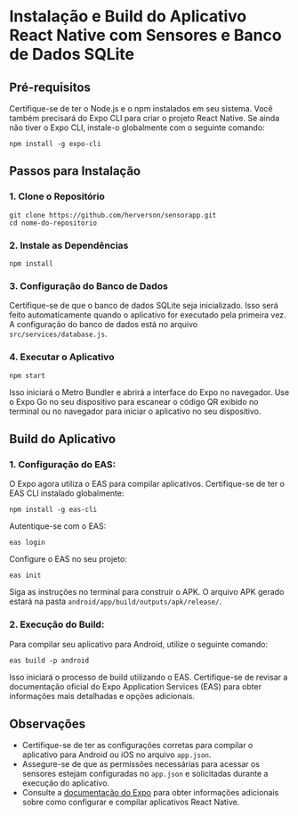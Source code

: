 <body>
  <h1>Instalação e Build do Aplicativo React Native com Sensores e Banco de Dados SQLite</h1>

  <h2>Pré-requisitos</h2>
  <p>Certifique-se de ter o Node.js e o npm instalados em seu sistema. Você também precisará do Expo CLI para criar o projeto React Native. Se ainda não tiver o Expo CLI, instale-o globalmente com o seguinte comando:</p>

  <pre><code>npm install -g expo-cli</code></pre>

  <h2>Passos para Instalação</h2>

  <h3>1. Clone o Repositório</h3>

  <pre><code>git clone https://github.com/herverson/sensorapp.git
cd nome-do-repositorio</code></pre>

  <h3>2. Instale as Dependências</h3>

  <pre><code>npm install</code></pre>

  <h3>3. Configuração do Banco de Dados</h3>

  <p>Certifique-se de que o banco de dados SQLite seja inicializado. Isso será feito automaticamente quando o aplicativo for executado pela primeira vez. A configuração do banco de dados está no arquivo <code>src/services/database.js</code>.</p>

  <h3>4. Executar o Aplicativo</h3>

  <pre><code>npm start</code></pre>

  <p>Isso iniciará o Metro Bundler e abrirá a interface do Expo no navegador. Use o Expo Go no seu dispositivo para escanear o código QR exibido no terminal ou no navegador para iniciar o aplicativo no seu dispositivo.</p>

  <h2>Build do Aplicativo</h2>

  <h3>1. Configuração do EAS:</h3>
  <p>O Expo agora utiliza o EAS para compilar aplicativos. Certifique-se de ter o EAS CLI instalado globalmente:</p>

  <pre><code>npm install -g eas-cli</code></pre>
  <p>Autentique-se com o EAS:</p>
  <pre><code>eas login</code></pre>
  <p>Configure o EAS no seu projeto:</p>
  <pre><code>eas init</code></pre>
  

  <p>Siga as instruções no terminal para construir o APK. O arquivo APK gerado estará na pasta <code>android/app/build/outputs/apk/release/</code>.</p>

  <h3>2. Execução do Build:</h3>
  <p> Para compilar seu aplicativo para Android, utilize o seguinte comando:</p>
  <pre><code>eas build -p android</code></pre>

  <p>Isso iniciará o processo de build utilizando o EAS.
Certifique-se de revisar a documentação oficial do Expo Application Services (EAS) para obter informações mais detalhadas e opções adicionais.</p>

  <h2>Observações</h2>

  <ul>
    <li>Certifique-se de ter as configurações corretas para compilar o aplicativo para Android ou iOS no arquivo <code>app.json</code>.</li>
    <li>Assegure-se de que as permissões necessárias para acessar os sensores estejam configuradas no <code>app.json</code> e solicitadas durante a execução do aplicativo.</li>
    <li>Consulte a <a href="https://docs.expo.dev/" target="_blank">documentação do Expo</a> para obter informações adicionais sobre como configurar e compilar aplicativos React Native.</li>
  </ul>
</body>

</html>
